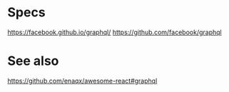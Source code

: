 
# Specs

https://facebook.github.io/graphql/
https://github.com/facebook/graphql

# See also

https://github.com/enaqx/awesome-react#graphql

